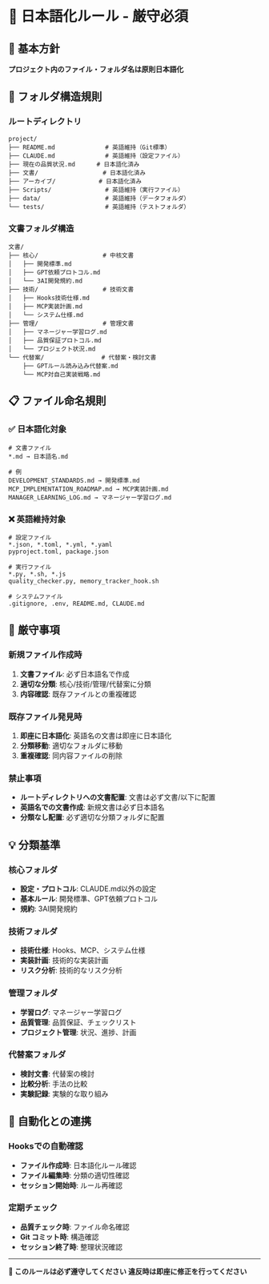 # 📝 日本語化ルール - 厳守必須

## 🎯 基本方針
**プロジェクト内のファイル・フォルダ名は原則日本語化**

## 📁 フォルダ構造規則

### ルートディレクトリ
```
project/
├── README.md              # 英語維持（Git標準）
├── CLAUDE.md              # 英語維持（設定ファイル）
├── 現在の品質状況.md      # 日本語化済み
├── 文書/                  # 日本語化済み
├── アーカイブ/            # 日本語化済み
├── Scripts/               # 英語維持（実行ファイル）
├── data/                  # 英語維持（データフォルダ）
└── tests/                 # 英語維持（テストフォルダ）
```

### 文書フォルダ構造
```
文書/
├── 核心/                  # 中核文書
│   ├── 開発標準.md
│   ├── GPT依頼プロトコル.md
│   └── 3AI開発規約.md
├── 技術/                  # 技術文書
│   ├── Hooks技術仕様.md
│   ├── MCP実装計画.md
│   └── システム仕様.md
├── 管理/                  # 管理文書
│   ├── マネージャー学習ログ.md
│   ├── 品質保証プロトコル.md
│   └── プロジェクト状況.md
└── 代替案/                # 代替案・検討文書
    ├── GPTルール読み込み代替案.md
    └── MCP対自己実装戦略.md
```

## 📋 ファイル命名規則

### ✅ 日本語化対象
```
# 文書ファイル
*.md → 日本語名.md

# 例
DEVELOPMENT_STANDARDS.md → 開発標準.md
MCP_IMPLEMENTATION_ROADMAP.md → MCP実装計画.md
MANAGER_LEARNING_LOG.md → マネージャー学習ログ.md
```

### ❌ 英語維持対象
```
# 設定ファイル
*.json, *.toml, *.yml, *.yaml
pyproject.toml, package.json

# 実行ファイル
*.py, *.sh, *.js
quality_checker.py, memory_tracker_hook.sh

# システムファイル
.gitignore, .env, README.md, CLAUDE.md
```

## 🚨 厳守事項

### 新規ファイル作成時
1. **文書ファイル**: 必ず日本語名で作成
2. **適切な分類**: 核心/技術/管理/代替案に分類
3. **内容確認**: 既存ファイルとの重複確認

### 既存ファイル発見時
1. **即座に日本語化**: 英語名の文書は即座に日本語化
2. **分類移動**: 適切なフォルダに移動
3. **重複確認**: 同内容ファイルの削除

### 禁止事項
- **ルートディレクトリへの文書配置**: 文書は必ず文書/以下に配置
- **英語名での文書作成**: 新規文書は必ず日本語名
- **分類なし配置**: 必ず適切な分類フォルダに配置

## 💡 分類基準

### 核心フォルダ
- **設定・プロトコル**: CLAUDE.md以外の設定
- **基本ルール**: 開発標準、GPT依頼プロトコル
- **規約**: 3AI開発規約

### 技術フォルダ
- **技術仕様**: Hooks、MCP、システム仕様
- **実装計画**: 技術的な実装計画
- **リスク分析**: 技術的なリスク分析

### 管理フォルダ
- **学習ログ**: マネージャー学習ログ
- **品質管理**: 品質保証、チェックリスト
- **プロジェクト管理**: 状況、進捗、計画

### 代替案フォルダ
- **検討文書**: 代替案の検討
- **比較分析**: 手法の比較
- **実験記録**: 実験的な取り組み

## 🔄 自動化との連携

### Hooksでの自動確認
- **ファイル作成時**: 日本語化ルール確認
- **ファイル編集時**: 分類の適切性確認
- **セッション開始時**: ルール再確認

### 定期チェック
- **品質チェック時**: ファイル命名確認
- **Git コミット時**: 構造確認
- **セッション終了時**: 整理状況確認

---

**🚨 このルールは必ず遵守してください**
**違反時は即座に修正を行ってください**
